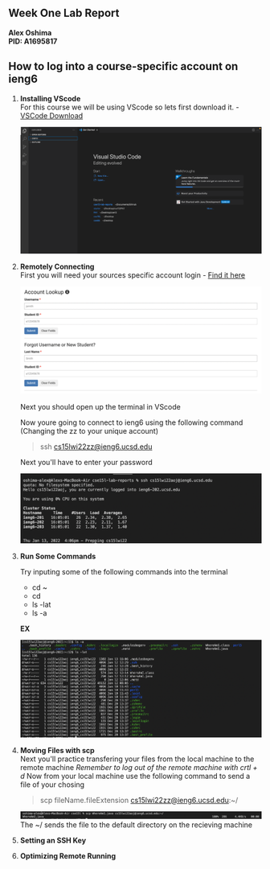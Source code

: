 
## Week One Lab Report
**Alex Oshima**  
**PID: A1695817**

## How to log into a course-specific account on ieng6

1) **Installing VScode**\
For this course we will be using VScode so lets first download it. - [VSCode Download](https://code.visualstudio.com/download)

    ![Image](Images-Lab-Report-1\VSCode.png)



2) **Remotely Connecting**\
First you will need your sources specific account login - [Find it here](https://sdacs.ucsd.edu/~icc/index.php)

    ![Image](Images-Lab-Report-1\AccountLookup.png)

    Next you should open up the terminal in VScode  

    Now youre going to connect to ieng6 using the following command 
    (Changing the zz to your unique account)
    >ssh cs15lwi22zz@ieng6.ucsd.edu  

    Next you'll have to enter your password 

    ![Image](Images-Lab-Report-1\Login.png)


3) **Run Some Commands**

    Try inputing some of the following commands into the terminal
    * cd ~
    * cd
    * ls -lat
    * ls -a

    **EX**  

    ![Image](Images-Lab-Report-1\ls-a.png)

4) **Moving Files with scp**\
    Next you'll practice transfering your files from the local machine to the remote machine
    *Remember to log out of the remote machine with crtl + d*
    Now from your local machine use the following command to send a file of your chosing
    >scp fileName.fileExtension cs15lwi22zz@ieng6.ucsd.edu:~/

    ![Image](Images-Lab-Report-1\scp.png)
    The ~/ sends the file to the default directory on the recieving machine

5) **Setting an SSH Key**

6) **Optimizing Remote Running**